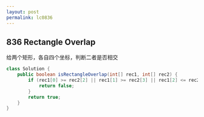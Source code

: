 ```yaml
---
layout: post
permalink: lc0836 
---
```


## 836 Rectangle Overlap

给两个矩形，各自四个坐标，判断二者是否相交

```java
class Solution {
    public boolean isRectangleOverlap(int[] rec1, int[] rec2) {
        if (rec1[0] >= rec2[2] || rec1[1] >= rec2[3] || rec1[2] <= rec2[0] || rec1[3] <= rec2[1]) {
            return false;
        }
        return true;
    }
}
```
